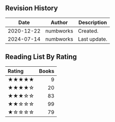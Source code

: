 ## Revision History

|Date|Author|Description|
|---|---|---|
|2020-12-22|numbworks|Created.|
|2024-07-14|numbworks|Last update.|

## Reading List By Rating

| Rating   |   Books |
|:---------|--------:|
| ★★★★★    |       9 |
| ★★★★☆    |      20 |
| ★★★☆☆    |      83 |
| ★★☆☆☆    |      99 |
| ★☆☆☆☆    |      79 |
